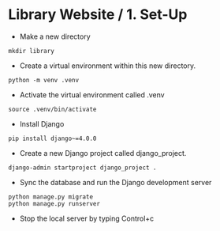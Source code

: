 Library Website / 1. Set-Up
========================================================

* Make a new directory

```shell
mkdir library
```

* Create a virtual environment within this new directory. 

```shell
python -m venv .venv
```

* Activate the virtual environment called .venv
```shell
source .venv/bin/activate
```

* Install Django
```shell
pip install django~=4.0.0
```

* Create a new Django project called django_project. 
```shell
django-admin startproject django_project .
```


* Sync the database and run the Django development server
```shell
python manage.py migrate
python manage.py runserver
```

* Stop the local server by typing Control+c